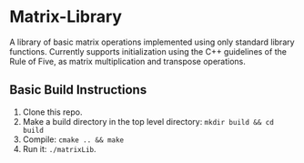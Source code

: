 # Matrix-Library
A library of basic matrix operations implemented using only standard library functions. 
Currently supports initialization using the C++ guidelines of the Rule of Five, as 
matrix multiplication and transpose operations.

## Basic Build Instructions
1. Clone this repo.
2. Make a build directory in the top level directory: `mkdir build && cd build`
3. Compile: `cmake .. && make`
4. Run it: `./matrixLib`.
